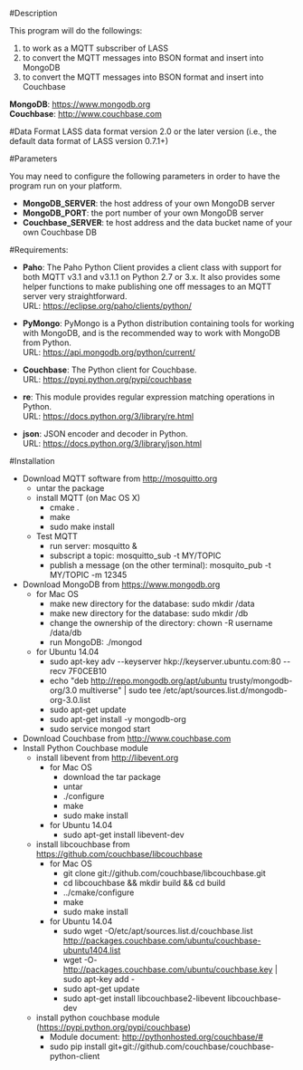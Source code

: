 #Description

This program will do the followings:
  1. to work as a MQTT subscriber of LASS
  2. to convert the MQTT messages into BSON format and insert into MongoDB
  3. to convert the MQTT messages into BSON format and insert into Couchbase
  
**MongoDB**: https://www.mongodb.org  <br>
**Couchbase**: http://www.couchbase.com

#Data Format
	LASS data format version 2.0 or the later version (i.e., the default data format of LASS version 0.7.1+)
	
#Parameters 

You may need to configure the following parameters in order to have the program run on your platform.

  * **MongoDB_SERVER**: the host address of your own MongoDB server
  * **MongoDB_PORT**: the port number of your own MongoDB server
  * **Couchbase_SERVER**: te host address and the data bucket name of your own Couchbase DB

#Requirements:
  * **Paho**: The Paho Python Client provides a client class with support for both MQTT v3.1 and v3.1.1 on Python 2.7 or 3.x. It also provides some helper functions to make publishing one off messages to an MQTT server very straightforward. <br>
	  URL: https://eclipse.org/paho/clients/python/

  * **PyMongo**: PyMongo is a Python distribution containing tools for working with MongoDB, and is the recommended way to work with MongoDB from Python.  <br>
    URL: https://api.mongodb.org/python/current/

  * **Couchbase**: The Python client for Couchbase. <br>
    URL: https://pypi.python.org/pypi/couchbase
    
  * **re**: This module provides regular expression matching operations in Python. <br>
    URL: https://docs.python.org/3/library/re.html
    
  * **json**: JSON encoder and decoder in Python. <br>
    URL: https://docs.python.org/3/library/json.html

#Installation
  * Download MQTT software from http://mosquitto.org
    * untar the package
    * install MQTT (on Mac OS X)
      * cmake .
      * make
      * sudo make install
    * Test MQTT
      * run server: mosquitto &
      * subscript a topic: mosquitto_sub -t MY/TOPIC
      * publish a message (on the other terminal): mosquito_pub -t MY/TOPIC -m 12345
  * Download MongoDB from https://www.mongodb.org
    * for Mac OS 
      * make new directory for the database: sudo mkdir /data
      * make new directory for the database: sudo mkdir /db
      * change the ownership of the directory: chown -R username /data/db
      * run MongoDB:  ./mongod
    * for Ubuntu 14.04
      * sudo apt-key adv --keyserver hkp://keyserver.ubuntu.com:80 --recv 7F0CEB10
      * echo "deb http://repo.mongodb.org/apt/ubuntu trusty/mongodb-org/3.0 multiverse" | sudo tee /etc/apt/sources.list.d/mongodb-org-3.0.list
      * sudo apt-get update
      * sudo apt-get install -y mongodb-org
      * sudo service mongod start
  * Download Couchbase from http://www.couchbase.com
  * Install Python Couchbase module 
    * install libevent from http://libevent.org
      * for Mac OS 
        * download the tar package
        * untar
        * ./configure
        * make
        * sudo make install
      * for Ubuntu 14.04
        * sudo apt-get install libevent-dev
    * install libcouchbase from https://github.com/couchbase/libcouchbase
      * for Mac OS 
        * git clone git://github.com/couchbase/libcouchbase.git
        * cd libcouchbase && mkdir build && cd build
        * ../cmake/configure
        * make
        * sudo make install
      * for Ubuntu 14.04
        * sudo wget -O/etc/apt/sources.list.d/couchbase.list http://packages.couchbase.com/ubuntu/couchbase-ubuntu1404.list
        * wget -O- http://packages.couchbase.com/ubuntu/couchbase.key | sudo apt-key add -
        * sudo apt-get update
        * sudo apt-get install libcouchbase2-libevent libcouchbase-dev
    * install python couchbase module (https://pypi.python.org/pypi/couchbase)
      * Module document: http://pythonhosted.org/couchbase/#
      * sudo pip install git+git://github.com/couchbase/couchbase-python-client
 
         
